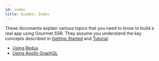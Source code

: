 ```yaml
---
id: index
title: Guides: Index
---
```


These documents explain various topics that you need to know to build a real app using Gourmet SSR. They assume you understand the key concepts described in [Getting Started](/docs/getting-started) and [Tutorial](/docs/tutorial-1).

- [Using Redux](using-redux)
- [Using Apollo GraphQL](using-apollo-graphql)

